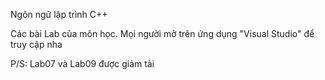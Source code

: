 Ngôn ngữ lập trình C++

Các bài Lab của môn học. Mọi người mở trên ứng dụng "Visual Studio" để truy cập nha

P/S: Lab07 và Lab09 được giảm tải
